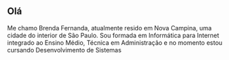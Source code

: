 <h2>Olá</h2>

<p>Me chamo Brenda Fernanda, atualmente resido em Nova Campina, uma cidade do interior de São Paulo. Sou formada em Informática para Internet integrado ao Ensino Médio, Técnica em Administração e no momento estou cursando Desenvolvimento de Sistemas</p>
